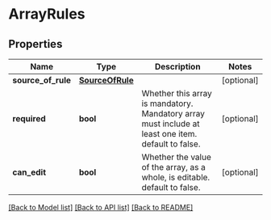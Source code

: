 # ArrayRules

## Properties
Name | Type | Description | Notes
------------ | ------------- | ------------- | -------------
**source_of_rule** | [**SourceOfRule**](SourceOfRule.md) |  | [optional] 
**required** | **bool** | Whether this array is mandatory. Mandatory array must include at least one item. default to false. | [optional] 
**can_edit** | **bool** | Whether the value of the array, as a whole, is editable. default to false. | [optional] 

[[Back to Model list]](../README.md#documentation-for-models) [[Back to API list]](../README.md#documentation-for-api-endpoints) [[Back to README]](../README.md)

